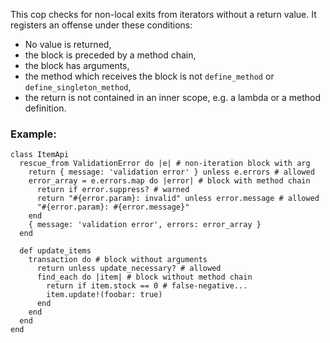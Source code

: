 This cop checks for non-local exits from iterators without a return
value. It registers an offense under these conditions:

* No value is returned,
* the block is preceded by a method chain,
* the block has arguments,
* the method which receives the block is not `define_method`
or `define_singleton_method`,
* the return is not contained in an inner scope, e.g. a lambda or a
method definition.

### Example:

    class ItemApi
      rescue_from ValidationError do |e| # non-iteration block with arg
        return { message: 'validation error' } unless e.errors # allowed
        error_array = e.errors.map do |error| # block with method chain
          return if error.suppress? # warned
          return "#{error.param}: invalid" unless error.message # allowed
          "#{error.param}: #{error.message}"
        end
        { message: 'validation error', errors: error_array }
      end

      def update_items
        transaction do # block without arguments
          return unless update_necessary? # allowed
          find_each do |item| # block without method chain
            return if item.stock == 0 # false-negative...
            item.update!(foobar: true)
          end
        end
      end
    end
